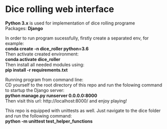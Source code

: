 # Dice rolling web interface

<b>Python 3.x</b> is used for implementation of dice rolling programe<br />
Packages: <b>Django</b>

In order to run program sucessfully, firstly create a separated env, for example:<br />
<b>conda create -n dice_roller python=3.6</b> <br />
Then activate created environment:</br>
<b>conda activate dice_roller</b></br>
Then install all needed modules using:<br />
<b>pip install -r requirements.txt</b>

Running program from command line:<br />
CD yourself to the root directory of this repo and run the folowing command to startup the Django server:<br />
<b>python manage.py runserver 0.0.0.0:8000</b><br/>
Then visit this url: http://localhost:8000/ and enjoy playing!</br>

This repo is equipped with unittests as well. Just navigate to the dice folder and run the following command:</br>
<b>python -m unittest test_helper_functions</b>
